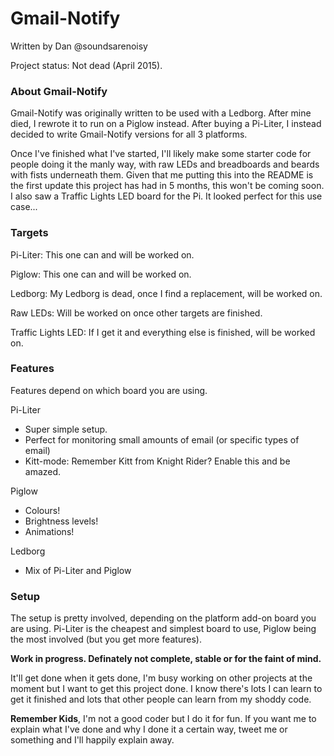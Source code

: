 # Gmail-Notify

Written by Dan @soundsarenoisy

Project status: Not dead (April 2015).

### About Gmail-Notify
Gmail-Notify was originally written to be used with a Ledborg. After mine died, I rewrote it to run on a Piglow instead. After buying a Pi-Liter, I instead decided to write Gmail-Notify versions for all 3 platforms. 

Once I've finished what I've started, I'll likely make some starter code for people doing it the manly way, with raw LEDs and breadboards and beards with fists underneath them. Given that me putting this into the README is the first update this project has had in 5 months, this won't be coming soon. I also saw a Traffic Lights LED board for the Pi. It looked perfect for this use case...

### Targets
Pi-Liter: This one can and will be worked on.

Piglow: This one can and will be worked on.

Ledborg: My Ledborg is dead, once I find a replacement, will be worked on.

Raw LEDs: Will be worked on once other targets are finished.

Traffic Lights LED: If I get it and everything else is finished, will be worked on.

### Features
Features depend on which board you are using.

Pi-Liter
- Super simple setup.
- Perfect for monitoring small amounts of email (or specific types of email)
- Kitt-mode: Remember Kitt from Knight Rider? Enable this and be amazed.

Piglow
- Colours!
- Brightness levels!
- Animations!

Ledborg
- Mix of Pi-Liter and Piglow


### Setup
The setup is pretty involved, depending on the platform add-on board you are using. Pi-Liter is the cheapest and simplest board to use, Piglow being the most involved (but you get more features).

**Work in progress. Definately not complete, stable or for the faint of mind.**

It'll get done when it gets done, I'm busy working on other projects at the moment but I want to get this project done. I know there's lots I can learn to get it finished and lots that other people can learn from my shoddy code.

**Remember Kids**, I'm not a good coder but I do it for fun. If you want me to explain what I've done and why I done it a certain way, tweet me or something and I'll happily explain away.
